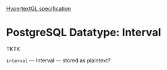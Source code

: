 [HypertextQL specification](../../../)

# PostgreSQL Datatype: Interval

TKTK

`interval` — Interval — stored as plaintext?
